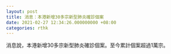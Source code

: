 ```yaml
---
layout: post
title: 消息：本港新增30多宗新型肺炎確診個案
date: 2021-02-27 12:34:26.000000000 +08:00
categories: rthk
---
```


消息說，本港新增30多宗新型肺炎確診個案。至今累計個案超過1萬宗。
